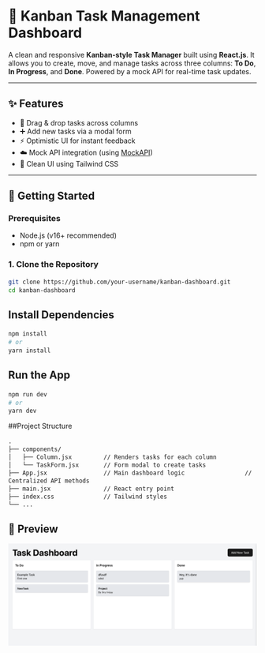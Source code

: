 # 🧩 Kanban Task Management Dashboard

A clean and responsive **Kanban-style Task Manager** built using **React.js**. It allows you to create, move, and manage tasks across three columns: **To Do**, **In Progress**, and **Done**. Powered by a mock API for real-time task updates.

---

## ✨ Features

- 🧱 Drag & drop tasks across columns
- ➕ Add new tasks via a modal form
- ⚡ Optimistic UI for instant feedback
- ☁️ Mock API integration (using [MockAPI](https://mockapi.io))
- 🎯 Clean UI using Tailwind CSS

---

## 🚀 Getting Started

### Prerequisites

- Node.js (v16+ recommended)
- npm or yarn

### 1. Clone the Repository

```bash
git clone https://github.com/your-username/kanban-dashboard.git
cd kanban-dashboard
```

## Install Dependencies

```bash
npm install
# or
yarn install
```

## Run the App

```bash
npm run dev
# or
yarn dev
```

##Project Structure

```less
.
├── components/
│   ├── Column.jsx         // Renders tasks for each column
│   └── TaskForm.jsx       // Form modal to create tasks
├── App.jsx                // Main dashboard logic                 // Centralized API methods
├── main.jsx               // React entry point
├── index.css              // Tailwind styles
└── ...
```

## 📸 Preview

![Kanban Dashboard Preview](./public/Sample.png)
